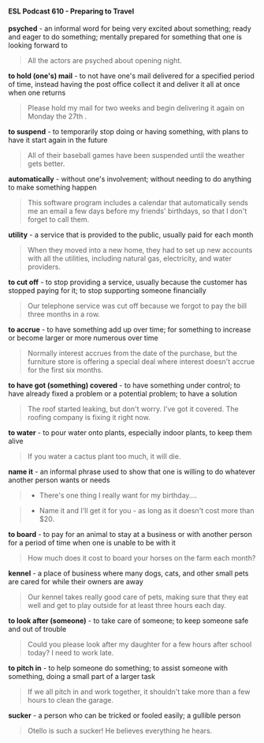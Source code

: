 #### ESL Podcast 610 - Preparing to Travel

**psyched** - an informal word for being very excited about something; ready and
eager to do something; mentally prepared for something that one is looking
forward to

> All the actors are psyched about opening night.

**to hold (one's) mail** - to not have one's mail delivered for a specified period of
time, instead having the post office collect it and deliver it all at once when one
returns

> Please hold my mail for two weeks and begin delivering it again on Monday the
27th
.

**to suspend** - to temporarily stop doing or having something, with plans to have
it start again in the future

> All of their baseball games have been suspended until the weather gets better.

**automatically** - without one's involvement; without needing to do anything to
make something happen

> This software program includes a calendar that automatically sends me an
email a few days before my friends' birthdays, so that I don't forget to call them.

**utility** - a service that is provided to the public, usually paid for each month

> When they moved into a new home, they had to set up new accounts with all
the utilities, including natural gas, electricity, and water providers.

**to cut off** - to stop providing a service, usually because the customer has
stopped paying for it; to stop supporting someone financially

> Our telephone service was cut off because we forgot to pay the bill three
months in a row.

**to accrue** - to have something add up over time; for something to increase or
become larger or more numerous over time

> Normally interest accrues from the date of the purchase, but the furniture store
is offering a special deal where interest doesn't accrue for the first six months.

**to have got (something) covered** - to have something under control; to have
already fixed a problem or a potential problem; to have a solution

> The roof started leaking, but don't worry. I've got it covered. The roofing
company is fixing it right now.

**to water** - to pour water onto plants, especially indoor plants, to keep them alive

> If you water a cactus plant too much, it will die.

**name it** - an informal phrase used to show that one is willing to do whatever
another person wants or needs

> - There's one thing I really want for my birthday....

> - Name it and I'll get it for you - as long as it doesn't cost more than $20.

**to board** - to pay for an animal to stay at a business or with another person for a
period of time when one is unable to be with it

> How much does it cost to board your horses on the farm each month?

**kennel** - a place of business where many dogs, cats, and other small pets are
cared for while their owners are away

> Our kennel takes really good care of pets, making sure that they eat well and
get to play outside for at least three hours each day.

**to look after (someone)** - to take care of someone; to keep someone safe and
out of trouble

> Could you please look after my daughter for a few hours after school today? I
need to work late.

**to pitch in** - to help someone do something; to assist someone with something,
doing a small part of a larger task

> If we all pitch in and work together, it shouldn't take more than a few hours to
clean the garage.

**sucker** - a person who can be tricked or fooled easily; a gullible person

> Otello is such a sucker! He believes everything he hears.

